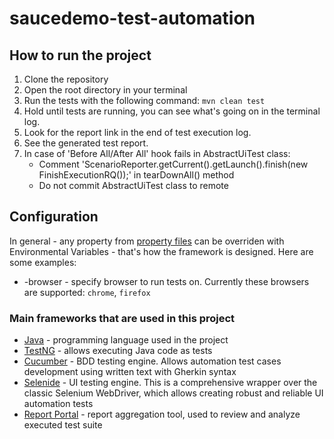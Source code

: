 # saucedemo-test-automation

## How to run the project

1. Clone the repository
2. Open the root directory in your terminal
3. Run the tests with the following command: ```mvn clean test```
4. Hold until tests are running, you can see what's going on in the terminal log.
5. Look for the report link in the end of test execution log.
6. See the generated test report.
7. In case of 'Before All/After All' hook fails in AbstractUiTest class:
   - Comment 'ScenarioReporter.getCurrent().getLaunch().finish(new FinishExecutionRQ());' in tearDownAll() method
   - Do not commit AbstractUiTest class to remote

## Configuration

In general - any property from [property files](/src/main/resources) can be overriden with Environmental Variables -
that's how the framework is designed. Here are some examples:

* -browser - specify browser to run tests on. Currently these browsers are supported: ```chrome```, ```firefox```

### Main frameworks that are used in this project

* [Java](https://www.java.com/en/) - programming language used in the project
* [TestNG](https://testng.org/doc/) - allows executing Java code as tests
* [Cucumber](https://cucumber.io/) - BDD testing engine. Allows automation test cases development using written text
  with Gherkin syntax
* [Selenide](https://selenide.org/) - UI testing engine. This is a comprehensive wrapper over the classic Selenium
  WebDriver, which allows creating robust and reliable UI automation tests
* [Report Portal](https://reportportal.io/) - report aggregation tool, used to review and analyze executed test suite
